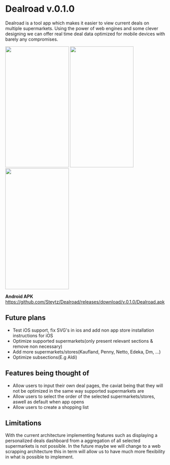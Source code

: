 # Dealroad v.0.1.0

Dealroad is a tool app which makes it easier to view current deals on multiple supermarkets. Using the power of web engines and some clever designing we can offer real time deal data optimized for mobile devices with barely any compromises.  

<img src="https://user-images.githubusercontent.com/56154553/197075983-2ce57137-b7c6-48a2-af4f-865e37e1058f.png" data-canonical-src="https://user-images.githubusercontent.com/56154553/197075983-2ce57137-b7c6-48a2-af4f-865e37e1058f.png" width="200" height="380" />  <img src="https://user-images.githubusercontent.com/56154553/197075990-97d0e7b9-5896-45cd-bc22-c5ac50a75ab2.png" data-canonical-src="https://user-images.githubusercontent.com/56154553/197075990-97d0e7b9-5896-45cd-bc22-c5ac50a75ab2.png" width="200" height="380" /> <img src="https://user-images.githubusercontent.com/56154553/197075992-cf405013-863d-4432-961b-eb100c041de2.png" data-canonical-src="https://user-images.githubusercontent.com/56154553/197075992-cf405013-863d-4432-961b-eb100c041de2.png" width="200" height="380" />

**Android APK**
https://github.com/Steytz/Dealroad/releases/download/v.0.1.0/Dealroad.apk

## Future plans ##
- Test iOS support, fix SVG's in ios and add non app store installation instructions for iOS
- Optimize supported supermarkets(only present relevant sections & remove non necessary)
- Add more supermarkets/stores(Kaufland, Penny, Netto, Edeka, Dm, ...)
- Optimize subsections(E.g Aldi)

## Features being thought of ##
- Allow users to input their own deal pages, the caviat being that they will not be optimized in the same way supported supermarkets are
- Allow users to select the order of the selected supermarkets/stores, aswell as default when app opens
- Allow users to create a shopping list


## Limitations ##

With the current architecture implementing features such as displaying a personalized deals dashboard from a aggregation of all selected supermarkets is not possible. In the future maybe we will change to a web scrapping architecture this in term will allow us to have much more flexibility in what is possible to implement.

